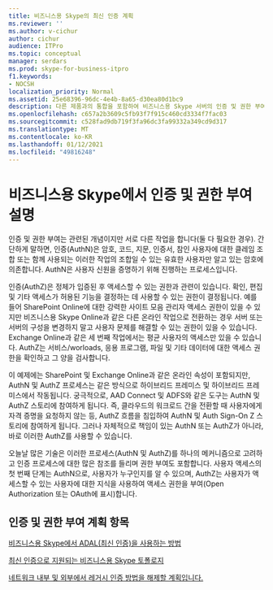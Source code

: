```yaml
---
title: 비즈니스용 Skype의 최신 인증 계획
ms.reviewer: ''
ms.author: v-cichur
author: cichur
audience: ITPro
ms.topic: conceptual
manager: serdars
ms.prod: skype-for-business-itpro
f1.keywords:
- NOCSH
localization_priority: Normal
ms.assetid: 25e68396-96dc-4e4b-8a65-d30ea80d1bc9
description: 다른 제품과의 통합을 포함하여 비즈니스용 Skype 서버의 인증 및 권한 부여 계획 항목
ms.openlocfilehash: c657a2b3609c5fb93f7f915c460cd3334f7fac03
ms.sourcegitcommit: c528fad9db719f3fa96dc3fa99332a349cd9d317
ms.translationtype: MT
ms.contentlocale: ko-KR
ms.lasthandoff: 01/12/2021
ms.locfileid: "49816248"
---
```

# <a name="discussing-authentication-and-authorization-in-skype-for-business"></a>비즈니스용 Skype에서 인증 및 권한 부여 설명

인증 및 권한 부여는 관련된 개념이지만 서로 다른 작업을 합니다(둘 다 필요한 경우). 간단하게 말하면, 인증(AuthN)은 암호, 코드, 지문, 인증서, 참인 사용자에 대한 클레임 조합 또는 함께 사용되는 이러한 작업의 조합일 수 있는 유효한 사용자만 알고 있는 암호에 의존합니다. AuthN은 사용자 신원을 증명하기 위해 진행하는 프로세스입니다.

인증(AuthZ)은 정체가 입증된 후 액세스할 수 있는 권한과 관련이 있습니다. 확인, 편집 및 기타 액세스가 허용된 기능을 결정하는 데 사용할 수 있는 권한이 결정됩니다. 예를 들어 SharePoint Online에 대한 강력한 사이트 모음 관리자 액세스 권한이 있을 수 있지만 비즈니스용 Skype Online과 같은 다른 온라인 작업으로 전환하는 경우 서버 또는 서버의 구성을 변경하지 말고 사용자 문제를 해결할 수 있는 권한이 있을 수 있습니다. Exchange Online과 같은 세 번째 작업에서는 평균 사용자의 액세스만 있을 수 있습니다. AuthZ는 서비스/worloads, 응용 프로그램, 파일 및 기타 데이터에 대한 액세스 권한을 확인하고 그 양을 검사합니다.

이 예제에는 SharePoint 및 Exchange Online과 같은 온라인 속성이 포함되지만, AuthN 및 AuthZ 프로세스는 같은 방식으로 하이브리드 프레미스 및 하이브리드 프레미스에서 작동됩니다. 궁극적으로, AAD Connect 및 ADFS와 같은 도구는 AuthN 및 AuthZ 스토리에 참여하게 됩니다. 즉, 클라우드의 워크로드 간을 전환할 때 사용자에게 자격 증명을 요청하지 않는 등, AuthZ 흐름을 침입하여 AuthN 및 Auth Sign-On Z 스토리에 참여하게 됩니다. 그러나 자체적으로 책임이 있는 AuthN 또는 AuthZ가 아니라, 바로 이러한 AuthZ를 사용할 수 있습니다.

오늘날 많은 기술은 이러한 프로세스(AuthN 및 AuthZ)를 하나의 메커니즘으로 고려하고 인증 프로세스에 대한 많은 참조를 들리며 권한 부여도 포함합니다. 사용자 액세스의 첫 번째 단계는 AuthN으로, 사용자가 누구인지를 알 수 있으며, AuthZ는 사용자가 액세스할 수 있는 사용자에 대한 지식을 사용하여 액세스 권한을 부여(Open Authorization 또는 OAuth에 표시)합니다.

  
## <a name="authentication-and-authorization-planning-topics"></a>인증 및 권한 부여 계획 항목

[비즈니스용 Skype에서 ADAL(최신 인증)을 사용하는 방법](plan-adal.md)

[최신 인증으로 지원되는 비즈니스용 Skype 토폴로지](topologies-supported.md)

[네트워크 내부 및 외부에서 레거시 인증 방법을 해제할 계획입니다.](turn-on-modern-auth.md)

